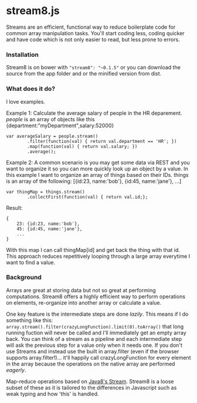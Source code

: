 stream8.js
==========

Streams are an efficient, functional way to reduce boilerplate code for common array manipulation tasks. You'll start coding less, coding quicker and have code which is not only easier to read, but less prone to errors.

<h3>Installation</h3>
Stream8 is on bower with <code>"stream8": "~0.1.5"</code> or you can download the source from the app folder and or the minified version from dist.

<h3>What does it do?</h3>
I love examples.

Example 1: Calculate the average salary of people in the HR deparement. <i>people</i> is an array of objects like this {department:"myDepartment",salary:52000}
<pre><code>var averageSalary = people.stream()
		.filter(function(val) { return val.department == 'HR'; })
		.map(function(val) { return val.salary; })
		.average();</code></pre>

Example 2: A common scenario is you may get some data via REST and you want to organize it so you can more quickly look up an object by a value. In this example I want to organize an array of things based on their IDs. things is an array of the following: [{id:23, name:'bob'}, {id:45, name:'jane'}, ...]
<pre><code>var thingMap = things.stream()
		.collectFirst(function(val) { return val.id;};</code></pre>

Result:
<pre><code>{
	23: {id:23, name:'bob'},
	45: {id:45, name:'jane'},
	...
}</code></pre>

With this map I can call thingMap[id] and get back the thing with that id. This approach reduces repetitively looping through a large array everytime I want to find a value.

<h3>Background</h3>
Arrays are great at storing data but not so great at performing computations. Stream8 offers a highly efficient way to perform operations on elements, re-organize into another array or calculate a value.

One key feature is the intermediate steps are done <i>lazily</i>. This means if I do something like this: <code>array.stream().filter(crazyLongFunction).limit(0).toArray()</code> that long running fuction will never be called and I'll immediately get an empty array back. You can think of a stream as a pipeline and each intermediate step will ask the previous step for a value only when it needs one. If you don't use Streams and instead use the built in array.filter (even if the browser supports array.filter!)... it'll happily call crazyLongFunction for every element in the array because the operations on the native array are performed <i>eagerly</i>.

Map-reduce operations based on <a href="https://docs.oracle.com/javase/8/docs/api/java/util/stream/Stream.html" target="_blank">Java8's Stream</a>. Stream8 is a loose subset of these as it is tailored to the differences in Javascript such as weak typing and how 'this' is handled.

